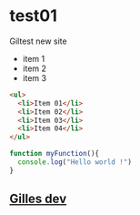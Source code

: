 # test01
Giltest new site

-  item 1
- item 2
- item 3
```html
<ul>
  <li>Item 01</li>
  <li>Item 02</li>
  <li>Item 03</li>
  <li>Item 04</li>
</ul>
```
```javascript
function myFunction(){
  console.log("Hello world !")
}
```
[Gilles dev](http://gilles-dev.com "Gilles dev")
----
